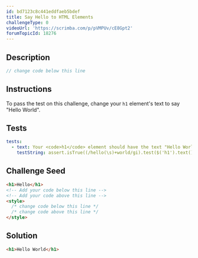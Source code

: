 ```yaml
---
id: bd7123c8c441eddfaeb5bdef
title: Say Hello to HTML Elements
challengeType: 0
videoUrl: 'https://scrimba.com/p/pVMPUv/cE8Gpt2'
forumTopicId: 18276
---
```


## Description

<section id='description'>

```js
// change code below this line
```

</section>

## Instructions

<section id='instructions'>
To pass the test on this challenge, change your <code>h1</code> element's text to say "Hello World".
</section>

## Tests

<section id='tests'>

```yml
tests:
  - text: Your <code>h1</code> element should have the text "Hello World".
    testString: assert.isTrue((/hello(\s)+world/gi).test($('h1').text()));
```

</section>

## Challenge Seed

<section id='challengeSeed'>

<div id='html-seed'>

```html
<h1>Hello</h1>
<!-- Add your code below this line -->
<!-- Add your code above this line -->
<style>
  /* change code below this line */
  /* change code above this line */
</style>
```

</div>

</section>

## Solution

<section id='solution'>

```html
<h1>Hello World</h1>
```

</section>
